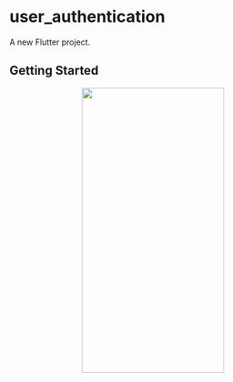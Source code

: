 # user_authentication

A new Flutter project.

## Getting Started

<p align=center>
<img src ="https://user-images.githubusercontent.com/111565916/190852153-2e85e237-ec2f-4333-9070-2184ac4a48bb.gif" height=500 width=250>
<p>
